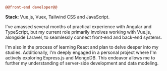 ```diff
@@front-end developer@@
```

**Stack**: Vue.js, Vuex, Tailwind CSS and JavaScript.

I've amassed several months of practical experience with Angular and TypeScript, but my current role primarily involves working with Vue.js, alongside Laravel, to seamlessly connect front-end and back-end systems.

I'm also in the process of learning React and plan to delve deeper into my studies. Additionally, I'm deeply engaged in a personal project where I'm actively exploring Express.js and MongoDB. This endeavor allows me to further my understanding of server-side development and data modeling.
